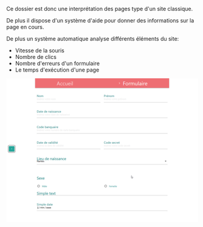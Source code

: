 Ce dossier est donc une interprétation des pages type d'un site classique.

De plus il dispose d'un système d'aide pour donner des informations sur la page en cours.

De plus un système automatique analyse différents éléments du site:

- Vitesse de la souris
- Nombre de clics
- Nombre d'erreurs d'un formulaire
- Le temps d'exécution d'une page

![Image for frontPortail](https://raw.githubusercontent.com/Bananes/PoleEmploi/master/images/frontPortail.png)